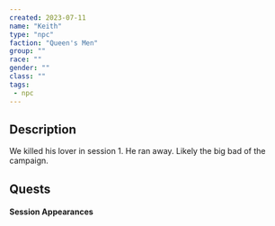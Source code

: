 ```yaml
---
created: 2023-07-11
name: "Keith"
type: "npc"
faction: "Queen's Men"
group: ""
race: ""
gender: ""
class: ""
tags:
 - npc
---
```

## Description

We killed his lover in session 1. He ran away. Likely the big bad of the campaign. 

## Quests
<!-- QueryToSerialize: TASK FROM "DND - Drakkenheim/Quests" WHERE !completed AND contains(outlinks, [[Keith]]) -->

#### Session Appearances
<!-- QueryToSerialize: LIST FROM [[Keith]] WHERE file.folder = "DND - Drakkenheim/Sessions" -->



